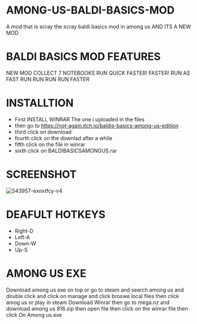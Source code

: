# AMONG-US-BALDI-BASICS-MOD
A mod that is scray 
the scray baldi basics mod in among us AND ITS A NEW MOD 
# BALDI BASICS MOD FEATURES 
NEW MOD
COLLECT 7 NOTEBOOKS 
RUN QUICK 
FASTER! FASTER!
RUN AS FAST 
RUN RUN RUN RUN FASTER 
# INSTALLTION
 - First INSTALL WINRAR The one i uploaded in the files 
 - then go to https://not-again.itch.io/baldis-basics-among-us-edition
 - third click on download 
 - fourth click on the downlad after a while
 - fifth click on the file in winrar
 - sixth click on BALDIBASICSAMONGUS.rar
# SCREENSHOT
![543957-exnxtfcy-v4](https://user-images.githubusercontent.com/86622134/123782204-10ea6e00-d8a3-11eb-92c9-0b953445ecf6.png)
# DEAFULT HOTKEYS
 - Right-D
 - Left-A
 - Down-W
 - Up-S
# AMONG US EXE 
Download among us exe on top
or go to steam and search among us and double click and click on manage and click broswe local files then  click amog us or play in steam
Download Winrar then go to mega.nz and download among us 816.zip then open file then click on the winrar file then click On Among us.exe



